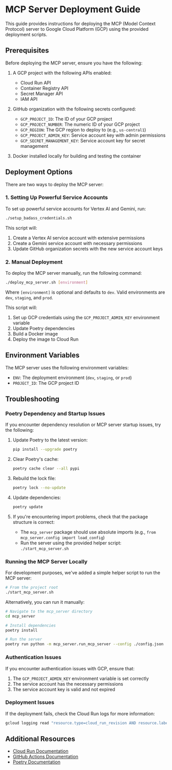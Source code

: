 # MCP Server Deployment Guide

This guide provides instructions for deploying the MCP (Model Context Protocol) server to Google Cloud Platform (GCP) using the provided deployment scripts.

## Prerequisites

Before deploying the MCP server, ensure you have the following:

1. A GCP project with the following APIs enabled:
   - Cloud Run API
   - Container Registry API
   - Secret Manager API
   - IAM API

2. GitHub organization with the following secrets configured:
   - `GCP_PROJECT_ID`: The ID of your GCP project
   - `GCP_PROJECT_NUMBER`: The numeric ID of your GCP project
   - `GCP_REGION`: The GCP region to deploy to (e.g., `us-central1`)
   - `GCP_PROJECT_ADMIN_KEY`: Service account key with admin permissions
   - `GCP_SECRET_MANAGEMENT_KEY`: Service account key for secret management

3. Docker installed locally for building and testing the container

## Deployment Options

There are two ways to deploy the MCP server:

### 1. Setting Up Powerful Service Accounts

To set up powerful service accounts for Vertex AI and Gemini, run:

```bash
./setup_badass_credentials.sh
```

This script will:
1. Create a Vertex AI service account with extensive permissions
2. Create a Gemini service account with necessary permissions
3. Update GitHub organization secrets with the new service account keys

### 2. Manual Deployment

To deploy the MCP server manually, run the following command:

```bash
./deploy_mcp_server.sh [environment]
```

Where `[environment]` is optional and defaults to `dev`. Valid environments are `dev`, `staging`, and `prod`.

This script will:
1. Set up GCP credentials using the `GCP_PROJECT_ADMIN_KEY` environment variable
2. Update Poetry dependencies
3. Build a Docker image
4. Deploy the image to Cloud Run

## Environment Variables

The MCP server uses the following environment variables:

- `ENV`: The deployment environment (`dev`, `staging`, or `prod`)
- `PROJECT_ID`: The GCP project ID

## Troubleshooting

### Poetry Dependency and Startup Issues

If you encounter dependency resolution or MCP server startup issues, try the following:

1. Update Poetry to the latest version:
   ```bash
   pip install --upgrade poetry
   ```

2. Clear Poetry's cache:
   ```bash
   poetry cache clear --all pypi
   ```

3. Rebuild the lock file:
   ```bash
   poetry lock --no-update
   ```

4. Update dependencies:
   ```bash
   poetry update
   ```

5. If you're encountering import problems, check that the package structure is correct:
   - The `mcp_server` package should use absolute imports (e.g., `from mcp_server.config import load_config`)
   - Run the server using the provided helper script: `./start_mcp_server.sh`

### Running the MCP Server Locally

For development purposes, we've added a simple helper script to run the MCP server:

```bash
# From the project root
./start_mcp_server.sh
```

Alternatively, you can run it manually:

```bash
# Navigate to the mcp_server directory
cd mcp_server

# Install dependencies
poetry install

# Run the server
poetry run python -m mcp_server.run_mcp_server --config ./config.json
```

### Authentication Issues

If you encounter authentication issues with GCP, ensure that:

1. The `GCP_PROJECT_ADMIN_KEY` environment variable is set correctly
2. The service account has the necessary permissions
3. The service account key is valid and not expired

### Deployment Issues

If the deployment fails, check the Cloud Run logs for more information:

```bash
gcloud logging read "resource.type=cloud_run_revision AND resource.labels.service_name=mcp-server-dev" --limit=10
```

## Additional Resources

- [Cloud Run Documentation](https://cloud.google.com/run/docs)
- [GitHub Actions Documentation](https://docs.github.com/en/actions)
- [Poetry Documentation](https://python-poetry.org/docs/)
